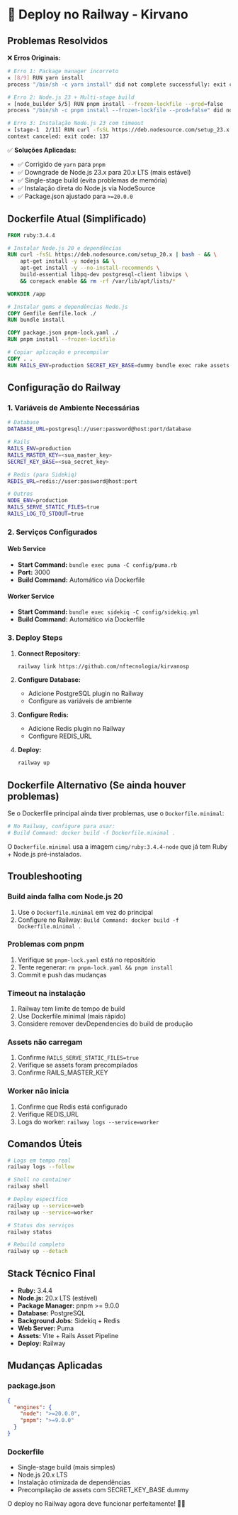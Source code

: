 # 🚂 Deploy no Railway - Kirvano

## Problemas Resolvidos

❌ **Erros Originais:**
```bash
# Erro 1: Package manager incorreto
✕ [8/9] RUN yarn install 
process "/bin/sh -c yarn install" did not complete successfully: exit code: 1

# Erro 2: Node.js 23 + Multi-stage build
✕ [node_builder 5/5] RUN pnpm install --frozen-lockfile --prod=false 
process "/bin/sh -c pnpm install --frozen-lockfile --prod=false" did not complete successfully: exit code: 1

# Erro 3: Instalação Node.js 23 com timeout
✕ [stage-1  2/11] RUN curl -fsSL https://deb.nodesource.com/setup_23.x | bash -
context canceled: exit code: 137
```

✅ **Soluções Aplicadas:**
- ✅ Corrigido de `yarn` para `pnpm`
- ✅ Downgrade de Node.js 23.x para 20.x LTS (mais estável)
- ✅ Single-stage build (evita problemas de memória)
- ✅ Instalação direta do Node.js via NodeSource
- ✅ Package.json ajustado para `>=20.0.0`

## Dockerfile Atual (Simplificado)

```dockerfile
FROM ruby:3.4.4

# Instalar Node.js 20 e dependências
RUN curl -fsSL https://deb.nodesource.com/setup_20.x | bash - && \
    apt-get install -y nodejs && \
    apt-get install -y --no-install-recommends \
    build-essential libpq-dev postgresql-client libvips \
    && corepack enable && rm -rf /var/lib/apt/lists/*

WORKDIR /app

# Instalar gems e dependências Node.js
COPY Gemfile Gemfile.lock ./
RUN bundle install

COPY package.json pnpm-lock.yaml ./
RUN pnpm install --frozen-lockfile

# Copiar aplicação e precompilar
COPY . .
RUN RAILS_ENV=production SECRET_KEY_BASE=dummy bundle exec rake assets:precompile
```

## Configuração do Railway

### 1. Variáveis de Ambiente Necessárias

```bash
# Database
DATABASE_URL=postgresql://user:password@host:port/database

# Rails
RAILS_ENV=production
RAILS_MASTER_KEY=<sua_master_key>
SECRET_KEY_BASE=<sua_secret_key>

# Redis (para Sidekiq)
REDIS_URL=redis://user:password@host:port

# Outros
NODE_ENV=production
RAILS_SERVE_STATIC_FILES=true
RAILS_LOG_TO_STDOUT=true
```

### 2. Serviços Configurados

#### Web Service
- **Start Command:** `bundle exec puma -C config/puma.rb`
- **Port:** 3000
- **Build Command:** Automático via Dockerfile

#### Worker Service  
- **Start Command:** `bundle exec sidekiq -C config/sidekiq.yml`
- **Build Command:** Automático via Dockerfile

### 3. Deploy Steps

1. **Connect Repository:**
   ```bash
   railway link https://github.com/nftecnologia/kirvanosp
   ```

2. **Configure Database:**
   - Adicione PostgreSQL plugin no Railway
   - Configure as variáveis de ambiente

3. **Configure Redis:**
   - Adicione Redis plugin no Railway
   - Configure REDIS_URL

4. **Deploy:**
   ```bash
   railway up
   ```

## Dockerfile Alternativo (Se ainda houver problemas)

Se o Dockerfile principal ainda tiver problemas, use o `Dockerfile.minimal`:

```bash
# No Railway, configure para usar:
# Build Command: docker build -f Dockerfile.minimal .
```

O `Dockerfile.minimal` usa a imagem `cimg/ruby:3.4.4-node` que já tem Ruby + Node.js pré-instalados.

## Troubleshooting

### Build ainda falha com Node.js 20
1. Use o `Dockerfile.minimal` em vez do principal
2. Configure no Railway: `Build Command: docker build -f Dockerfile.minimal .`

### Problemas com pnpm
1. Verifique se `pnpm-lock.yaml` está no repositório
2. Tente regenerar: `rm pnpm-lock.yaml && pnpm install`
3. Commit e push das mudanças

### Timeout na instalação
1. Railway tem limite de tempo de build
2. Use Dockerfile.minimal (mais rápido)
3. Considere remover devDependencies do build de produção

### Assets não carregam
1. Confirme `RAILS_SERVE_STATIC_FILES=true`
2. Verifique se assets foram precompilados
3. Confirme RAILS_MASTER_KEY

### Worker não inicia
1. Confirme que Redis está configurado
2. Verifique REDIS_URL
3. Logs do worker: `railway logs --service=worker`

## Comandos Úteis

```bash
# Logs em tempo real
railway logs --follow

# Shell no container
railway shell

# Deploy específico
railway up --service=web
railway up --service=worker

# Status dos serviços
railway status

# Rebuild completo
railway up --detach
```

## Stack Técnico Final

- **Ruby:** 3.4.4
- **Node.js:** 20.x LTS (estável)
- **Package Manager:** pnpm >= 9.0.0
- **Database:** PostgreSQL
- **Background Jobs:** Sidekiq + Redis
- **Web Server:** Puma
- **Assets:** Vite + Rails Asset Pipeline
- **Deploy:** Railway

## Mudanças Aplicadas

### package.json
```json
{
  "engines": {
    "node": ">=20.0.0",
    "pnpm": ">=9.0.0"
  }
}
```

### Dockerfile
- Single-stage build (mais simples)
- Node.js 20.x LTS
- Instalação otimizada de dependências
- Precompilação de assets com SECRET_KEY_BASE dummy

O deploy no Railway agora deve funcionar perfeitamente! 🚂✨ 